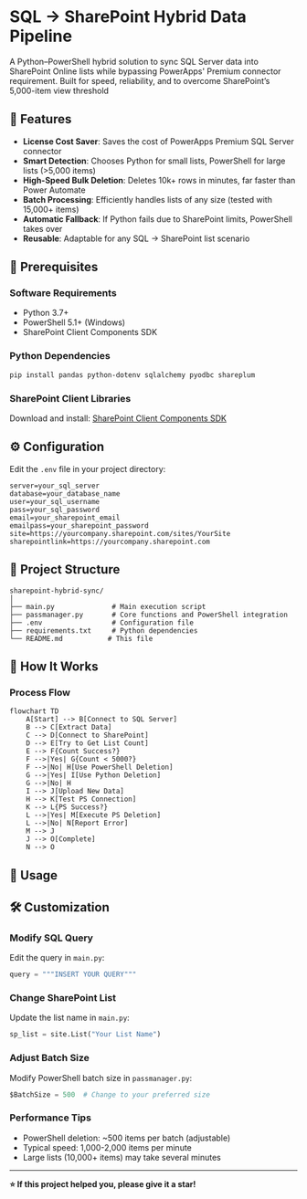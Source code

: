 # SQL → SharePoint Hybrid Data Pipeline

A Python–PowerShell hybrid solution to sync SQL Server data into SharePoint Online lists while bypassing PowerApps' Premium connector requirement. Built for speed, reliability, and to overcome SharePoint’s 5,000-item view threshold

## 🚀 Features

- **License Cost Saver**: Saves the cost of PowerApps Premium SQL Server connector
- **Smart Detection**: Chooses Python for small lists, PowerShell for large lists (>5,000 items)
- **High-Speed Bulk Deletion**: Deletes 10k+ rows in minutes, far faster than Power Automate
- **Batch Processing**: Efficiently handles lists of any size (tested with 15,000+ items)
- **Automatic Fallback**: If Python fails due to SharePoint limits, PowerShell takes over
- **Reusable**: Adaptable for any SQL → SharePoint list scenario

## 🔧 Prerequisites

### Software Requirements
- Python 3.7+
- PowerShell 5.1+ (Windows)
- SharePoint Client Components SDK

### Python Dependencies
```bash
pip install pandas python-dotenv sqlalchemy pyodbc shareplum
```

### SharePoint Client Libraries
Download and install: [SharePoint Client Components SDK](https://www.microsoft.com/en-us/download/details.aspx?id=42038)

## ⚙️ Configuration

Edit the `.env` file in your project directory:

```env
server=your_sql_server
database=your_database_name
user=your_sql_username
pass=your_sql_password
email=your_sharepoint_email
emailpass=your_sharepoint_password
site=https://yourcompany.sharepoint.com/sites/YourSite
sharepointlink=https://yourcompany.sharepoint.com
```

## 📁 Project Structure

```
sharepoint-hybrid-sync/
│
├── main.py              # Main execution script
├── passmanager.py       # Core functions and PowerShell integration
├── .env                 # Configuration file
├── requirements.txt     # Python dependencies
└── README.md           # This file
```

## 🔄 How It Works

### Process Flow

```mermaid
flowchart TD
    A[Start] --> B[Connect to SQL Server]
    B --> C[Extract Data]
    C --> D[Connect to SharePoint]
    D --> E[Try to Get List Count]
    E --> F{Count Success?}
    F -->|Yes| G{Count < 5000?}
    F -->|No| H[Use PowerShell Deletion]
    G -->|Yes| I[Use Python Deletion]
    G -->|No| H
    I --> J[Upload New Data]
    H --> K[Test PS Connection]
    K --> L{PS Success?}
    L -->|Yes| M[Execute PS Deletion]
    L -->|No| N[Report Error]
    M --> J
    J --> O[Complete]
    N --> O
```

## 🚀 Usage

## 🛠️ Customization

### Modify SQL Query
Edit the query in `main.py`:
```python
query = """INSERT YOUR QUERY"""
```

### Change SharePoint List
Update the list name in `main.py`:
```python
sp_list = site.List("Your List Name")
```

### Adjust Batch Size
Modify PowerShell batch size in `passmanager.py`:
```python
$BatchSize = 500  # Change to your preferred size
```


### Performance Tips
- PowerShell deletion: ~500 items per batch (adjustable)
- Typical speed: 1,000-2,000 items per minute
- Large lists (10,000+ items) may take several minutes



---

**⭐ If this project helped you, please give it a star!**
